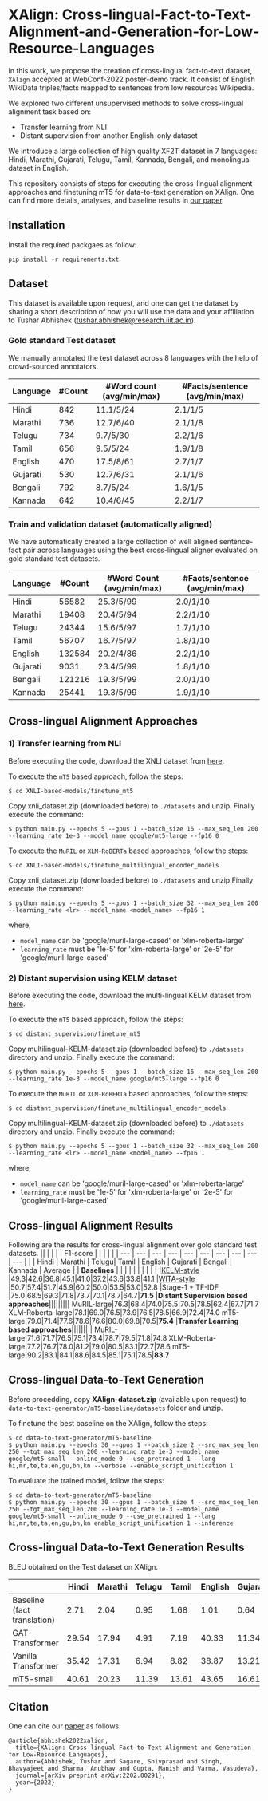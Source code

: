 # XAlign: Cross-lingual-Fact-to-Text-Alignment-and-Generation-for-Low-Resource-Languages

In this work, we propose the creation of cross-lingual fact-to-text dataset, `XAlign` accepted at WebConf-2022 poster-demo track. It consist of English WikiData triples/facts mapped to sentences from low resources Wikipedia. 

We explored two different unsupervised methods to solve cross-lingual alignment task based on: 

- Transfer learning from NLI
- Distant supervision from another English-only dataset

We introduce a large collection of high quality XF2T dataset in 7 languages: Hindi, Marathi, Gujarati, Telugu, Tamil, Kannada, Bengali, and monolingual dataset in English.

This repository consists of steps for executing the cross-lingual alignment approaches and finetuning mT5 for data-to-text generation on XAlign. One can find more details, analyses, and baseline results in [our paper](https://arxiv.org/abs/2202.00291).

## Installation
Install the required packgaes as follow:
```
pip install -r requirements.txt
```

## Dataset
This dataset is available upon request, and one can get the dataset by sharing a short description of how you will use the data and your affiliation to Tushar Abhishek (tushar.abhishek@research.iiit.ac.in).


### Gold standard Test dataset
We manually annotated the test dataset across 8 languages with the help of crowd-sourced annotators.

| Language | #Count | #Word count (avg/min/max) | #Facts/sentence (avg/min/max)
| --- | --- | --- | --- |
|Hindi|842|11.1/5/24|2.1/1/5
Marathi|736|12.7/6/40|2.1/1/8
Telugu|734|9.7/5/30|2.2/1/6
Tamil|656|9.5/5/24|1.9/1/8
English|470|17.5/8/61|2.7/1/7
Gujarati|530|12.7/6/31|2.1/1/6
Bengali|792|8.7/5/24|1.6/1/5
Kannada|642|10.4/6/45|2.2/1/7 


### Train and validation dataset (automatically aligned)
We have automatically created a large collection of well aligned sentence-fact pair across languages using the best cross-lingual aligner evaluated on gold standard test datasets. 

| Language | #Count | #Word Count (avg/min/max) | #Facts/sentence (avg/min/max) |
| --- | --- | --- | --- |
Hindi|56582|25.3/5/99|2.0/1/10|
Marathi|19408|20.4/5/94|2.2/1/10|
Telugu|24344|15.6/5/97|1.7/1/10|
Tamil|56707|16.7/5/97|1.8/1/10|
English|132584|20.2/4/86|2.2/1/10|
Gujarati|9031|23.4/5/99|1.8/1/10|
Bengali|121216|19.3/5/99|2.0/1/10|
Kannada|25441|19.3/5/99|1.9/1/10|

## Cross-lingual Alignment Approaches

### 1) Transfer learning from NLI
Before executing the code, download the XNLI dataset from [here](https://drive.google.com/file/d/1deYzB2NZrELrZwIJhXbY8DdWi0xH__MC/view).

To execute the `mT5` based approach, follow the steps:
```
$ cd XNLI-based-models/finetune_mt5
```
Copy xnli_dataset.zip (downloaded before) to `./datasets` and unzip. Finally execute the command:
```
$ python main.py --epochs 5 --gpus 1 --batch_size 16 --max_seq_len 200 --learning_rate 1e-3 --model_name google/mt5-large --fp16 0
```

To execute the `MuRIL` or `XLM-RoBERTa` based approaches, follow the steps:
```
$ cd XNLI-based-models/finetune_multilingual_encoder_models
```
Copy xnli_dataset.zip (downloaded before) to `./datasets` and unzip.Finally execute the command:
```
$ python main.py --epochs 5 --gpus 1 --batch_size 32 --max_seq_len 200 --learning_rate <lr> --model_name <model_name> --fp16 1
```

where,
- `model_name` can be 'google/muril-large-cased' or 'xlm-roberta-large'
- `learning_rate` must be '1e-5' for 'xlm-roberta-large' or '2e-5' for 'google/muril-large-cased'

### 2) Distant supervision using KELM dataset
Before executing the code, download the multi-lingual KELM dataset from [here](https://drive.google.com/file/d/19h60l-DW5ldS6d4tcr8wm_kKuHl_M2hA/view).

To execute the `mT5` based approach, follow the steps:
```
$ cd distant_supervision/finetune_mt5
```
Copy multilingual-KELM-dataset.zip (downloaded before) to `./datasets` directory and unzip. Finally execute the command:
```
$ python main.py --epochs 5 --gpus 1 --batch_size 16 --max_seq_len 200 --learning_rate 1e-3 --model_name google/mt5-large --fp16 0
```

To execute the `MuRIL` or `XLM-RoBERTa` based approaches, follow the steps:
```
$ cd distant_supervision/finetune_multilingual_encoder_models
```
Copy multilingual-KELM-dataset.zip (downloaded before) to `./datasets` directory and unzip. Finally execute the command:
```
$ python main.py --epochs 5 --gpus 1 --batch_size 32 --max_seq_len 200 --learning_rate <lr> --model_name <model_name> --fp16 1
```

where,
- `model_name` can be 'google/muril-large-cased' or 'xlm-roberta-large'
- `learning_rate` must be '1e-5' for 'xlm-roberta-large' or '2e-5' for 'google/muril-large-cased'

## Cross-lingual Alignment Results
Following are the results for cross-lingual alignment over gold standard test datasets.
|| | | | | F1-score | | | | |
| --- | --- | --- | --- | --- | --- | --- | --- | --- | --- | 
| | Hindi | Marathi | Telugu| Tamil | English | Gujarati | Bengali | Kannada | Average |
| **Baselines** | | | | | | | | | |
|[KELM-style](https://aclanthology.org/2021.naacl-main.278/) |49.3|42.6|36.8|45.1|41.0|37.2|43.6|33.8|41.1
|[WITA-style](https://aclanthology.org/2020.emnlp-main.738/) |50.7|57.4|51.7|45.9|60.2|50.0|53.5|53.0|52.8
|Stage-1 + TF-IDF |75.0|68.5|69.3|71.8|73.7|70.1|78.7|64.7|**71.5**
|**Distant Supervision based approaches**|||||||||
MuRIL-large|76.3|68.4|74.0|75.5|70.5|78.5|62.4|67.7|71.7
XLM-Roberta-large|78.1|69.0|76.5|73.9|76.5|78.5|66.9|72.4|74.0
mT5-large|79.0|71.4|77.6|78.6|76.6|80.0|69.8|70.5|**75.4**
|**Transfer Learning based approaches**|||||||||
MuRIL-large|71.6|71.7|76.5|75.1|73.4|78.7|79.5|71.8|74.8
XLM-Roberta-large|77.2|76.7|78.0|81.2|79.0|80.5|83.1|72.7|78.6
mT5-large|90.2|83.1|84.1|88.6|84.5|85.1|75.1|78.5|**83.7**


## Cross-lingual Data-to-Text Generation
Before procedding, copy **XAlign-dataset.zip** (available upon request) to `data-to-text-generator/mT5-baseline/datasets` folder and unzip.

To finetune the best baseline on the XAlign, follow the steps:

```
$ cd data-to-text-generator/mT5-baseline
$ python main.py --epochs 30 --gpus 1 --batch_size 2 --src_max_seq_len 250 --tgt_max_seq_len 200 --learning_rate 1e-3 --model_name google/mt5-small --online_mode 0 --use_pretrained 1 --lang hi,mr,te,ta,en,gu,bn,kn --verbose --enable_script_unification 1 
```

To evaluate the trained model, follow the steps:
```
$ cd data-to-text-generator/mT5-baseline
$ python main.py --epochs 30 --gpus 1 --batch_size 4 --src_max_seq_len 250 --tgt_max_seq_len 200 --learning_rate 1e-3 --model_name google/mt5-small --online_mode 0 --use_pretrained 1 --lang hi,mr,te,ta,en,gu,bn,kn enable_script_unification 1 --inference
```

## Cross-lingual Data-to-Text Generation Results
BLEU obtained on the Test dataset on XAlign.

||Hindi|Marathi|Telugu|Tamil|English|Gujarati|Bengali|Kannada|Average
| --- | --- | --- | --- | --- | --- | --- | --- | --- | --- |
Baseline (fact translation)|2.71|2.04|0.95|1.68|1.01|0.64|2.73|0.45|1.53
GAT-Transformer|29.54|17.94|4.91|7.19|40.33|11.34|30.15|5.08|18.31
Vanilla Transformer |35.42|17.31|6.94|8.82|38.87|13.21|35.61|3.16|19.92
mT5-small |40.61|20.23|11.39|13.61|43.65|16.61|45.28|8.77|**25.02**

## Citation
One can cite our [paper](https://arxiv.org/abs/2202.00291) as follows:

```
@article{abhishek2022xalign,
  title={XAlign: Cross-lingual Fact-to-Text Alignment and Generation for Low-Resource Languages},
  author={Abhishek, Tushar and Sagare, Shivprasad and Singh, Bhavyajeet and Sharma, Anubhav and Gupta, Manish and Varma, Vasudeva},
  journal={arXiv preprint arXiv:2202.00291},
  year={2022}
}
```